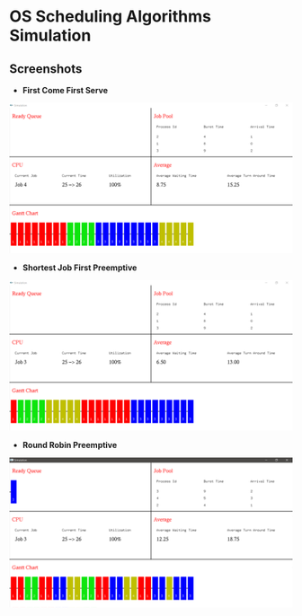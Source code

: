 # OS Scheduling Algorithms Simulation
## Screenshots
* **First Come First Serve**
<p align="center"><img src="./md_assets/screenshot_fcfs.png" width=800px></p>

* **Shortest Job First Preemptive**
<p align="center"><img src="./md_assets/screenshot_sjf.png" width=800px></p>

* **Round Robin Preemptive**
<p align="center"><img src="./md_assets/screenshot_rr.PNG" width=800px></p>
